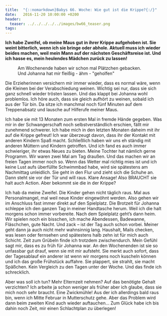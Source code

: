 ```yaml
---
title:  "{::nomarkdown}Babys 66. Woche: Wie gut ist die Krippe?{:/}"
date:   2016-11-20 10:00:00 +0200
header:
  teaser: ../../../../../images/bw66_teaser.png
tags:
---
```

**Ich habe Zweifel, ob meine Maus gut in ihrer Krippe aufgehoben ist. Sie weint bitterlich, wenn ich sie bringe oder abhole. Aktuell muss ich wieder beides machen, weil mein Mann auf der nächsten Geschäftsreise ist. Und ich hasse es, mein heulendes Mädchen zurück zu lassen!**

<figure>
  <img src="../../../../../images/bw66.jpg" alt="">
  <figcaption>Am Wochenende haben wir schon mal Plätzchen gebacken. Und Johanna hat mir fleißig - ähm - "geholfen"</figcaption>
</figure>

Die Erzieherinnen versichern mir immer wieder, dass es normal wäre, wenn die Kleinen bei der Verabschiedung weinen. Wichtig sei nur, dass sie sich ganz schnell wieder trösten lassen. Und das klappt bei Johanna wohl problemlos. Ich höre auch, dass sie gleich aufhört zu weinen, sobald ich aus der Tür bin. Da sitze ich manchmal noch fünf Minuten auf dem Treppenabsatz und lausche auf Hilferufe meiner Maus.

Ich habe sie mit 13 Monaten zum ersten Mal in fremde Hände gegeben. Was mir in der Schwangerschaft noch selbstverständlich erschien, fällt mir zunehmend schwerer. Ich habe mich in den letzten Monaten daheim mit ihr auf die Krippe gefreut! Ich war überzeugt davon, dass ihr der Kontakt mit anderen Kindern Spaß macht. Schließlich haben wir uns eh ständig mit anderen Müttern und Kindern getroffen. Und ich fand es auch immer schwieriger, ihr etwas Neues zu bieten. Meine Tochter hat nämlich gerne Programm. Wir waren zwei Mal am Tag draußen. Und das machen wir an freien Tagen immer noch so. Wenn das Wetter mal richtig mies ist und ich keine Lust aufs überfüllte Schwimmbad habe, wird sie spätestens am Nachmittag unleidlich. Sie geht in den Flur und zieht sich die Schuhe an. Dann steht sie vor der Tür und will raus. Klare Ansage! Also BRAUCHT sie halt auch Action. Aber bekommt sie die in der Krippe?

Ich hab da meine Zweifel. Die Kinder gehen nicht täglich raus. Mal aus Personalmangel, mal weil neue Kinder eingewöhnt werden. Also gehen wir im Anschluss fast immer direkt auf den Spielplatz. Die Brotzeit für Johanna schleppe ich den ganzen Tag in meiner Handtasche herum. Weil ich die halt morgens schon immer vorbereite. Nach dem Spielplatz geht’s dann heim. Wir spielen noch ein bisschen, ich mache Abendessen, Badewanne, Fläschchen, gute Nacht. Und zack – ist der Tag auch schon vorbei. Meiner geht dann ja auch nicht mehr wahnsinnig lang. Haushalt, Mails checken, was lesen oder fernsehen und spätestens halb zehn ist für mich auch Schicht. Zeit zum Grübeln finde ich trotzdem zwischendurch. Mein Gefühl sagt mir, dass es zu früh für Johanna war. An den Wochenenden ist sie so unfassbar gut drauf, wenn sie mit mir aufsteht. Sie merkt auch sofort, dass der Tagesablauf ein anderer ist wenn wir morgens noch kuscheln können und ich das große Frühstück auffahre. Sie plappert, sie strahlt, sie macht Späßchen. Kein Vergleich zu den Tagen unter der Woche. Und das finde ich schrecklich.

Aber was soll ich tun? Mehr Elternzeit nehmen? Auf das benötigte Gehalt verzichten? Ich arbeite ja schon weniger als früher aber ich glaube, dass sie mich noch sehr braucht. Eine Zwickmühle! Aus der ich allerdings bald raus bin, wenn ich Mitte Februar in Mutterschutz gehe. Aber das Problem wird dann beim zweiten Kind auch wieder auftauchen… Zum Glück habe ich bis dahin noch Zeit, mir einen Schlachtplan zu überlegen!